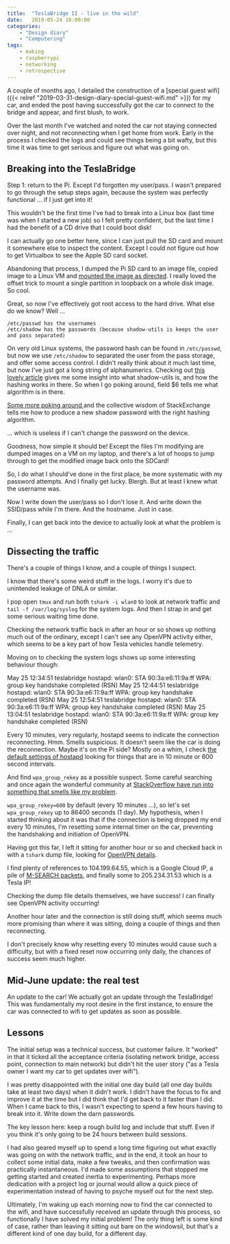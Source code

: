 ```yaml
---
title:  "TeslaBridge II - live in the wild"
date:   2019-05-24 18:00:00
categories:
    - "Design diary"
    - "Computering"
tags: 
    - making
    - raspberrypi
    - networking
    - retrospective
---
```


A couple of months ago, I detailed the construction of a [special guest wifi]({{< relref "2019-03-31-design-diary-special-guest-wifi.md" >}}) for my car, and ended the post having successfully got the car to connect to the bridge and appear, and first blush, to work.

Over the last month I've watched and noted the car not staying connected over night, and not reconnecting when I get home from work. Early in the process I checked the logs and could see things being a bit wafty, but this time it was time to get serious and figure out what was going on.

## Breaking into the TeslaBridge

Step 1: return to the Pi. Except I'd forgotten my user/pass. I wasn't prepared to go through the setup steps again, because the system was perfectly functional ... if I just get into it!

This wouldn't be the first time I've had to break into a Linux box (last time was when I started a new job) so I felt pretty confident, but the last time I had the benefit of a CD drive that I could boot disk!

I can actually go one better here, since I can just pull the SD card and mount it somewhere else to inspect the content. Except I could not figure out how to get Virtualbox to see the Apple SD card socket.

Abandoning that process, I dumped the Pi SD card to an image file, copied image to a Linux VM and [mounted the image as directed](https://major.io/2010/12/14/mounting-a-raw-partition-file-made-with-dd-or-dd_rescue-in-linux/). I really loved the offset trick to mount a single partition in loopback on a whole disk image. So cool.

Great, so now I've effectively got root access to the hard drive. What else do we know? Well ...

    /etc/passwd has the usernames
    /etc/shadow has the passwords (because shadow-utils is keeps the user and pass separated)

On very old Linux systems, the password hash can be found in `/etc/passwd`, but now we use `/etc/shadow` to separated the user from the pass storage, and offer some access control. I didn't really think about it much last time, but now I've just got a long string of alphanumerics. Checking out [this lovely article](https://www.slashroot.in/how-are-passwords-stored-linux-understanding-hashing-shadow-utils) gives me some insight into what shadow-utils is, and how the hashing works in there. So when I go poking around, field $6 tells me what algorithm is in there.

[Some more poking around ](https://unix.stackexchange.com/questions/81240/manually-generate-password-for-etc-shadow#81248) and the collective wisdom of StackExchange tells me how to produce a new shadow password with the right hashing algorithm.

... which is useless if I can't change the password on the device.

Goodness, how simple it should be! Except the files I'm modifying are dumped images on a VM on my laptop, and there's a lot of hoops to jump through to get the modified image back onto the SDCard!

So, I do what I should've done in the first place, be more systematic with my password attempts. And I finally get lucky. Blergh. But at least I knew what the username was.

Now I write down the user/pass so I don't lose it. And write down the SSID/pass while I'm there. And the hostname. Just in case.

Finally, I can get back into the device to actually look at what the problem is ...

## Dissecting the traffic

There's a couple of things I know, and a couple of things I suspect.

I know that there's some weird stuff in the logs. I worry it's due to unintended leakage of DNLA or similar.

I pop open `tmux` and run both `tshark -i wlan0` to look at network traffic and `tail -f /var/log/syslog` for the system logs. And then I strap in and get some serious waiting time done.

Checking the network traffic back in after an hour or so shows up nothing much out of the ordinary, except I can't see any OpenVPN activity either, which seems to be a key part of how Tesla vehicles handle telemetry.

Moving on to checking the system logs shows up some interesting behaviour though:

May 25 12:34:51 teslabridge hostapd: wlan0: STA 90:3a:e6:11:9a:ff WPA: group key handshake completed (RSN)
May 25 12:44:51 teslabridge hostapd: wlan0: STA 90:3a:e6:11:9a:ff WPA: group key handshake completed (RSN)
May 25 12:54:51 teslabridge hostapd: wlan0: STA 90:3a:e6:11:9a:ff WPA: group key handshake completed (RSN)
May 25 13:04:51 teslabridge hostapd: wlan0: STA 90:3a:e6:11:9a:ff WPA: group key handshake completed (RSN)

Every 10 minutes, very regularly, hostapd seems to indicate the connection reconnecting. Hmm. Smells suspicious. It doesn't seem like the car is doing the reconnection. Maybe it's on the Pi side? Mostly on a whim, I check [the default settings of hostapd](https://w1.fi/cgit/hostap/plain/hostapd/hostapd.conf) looking for things that are in 10 minute or 600 second intervals.

And find `wpa_group_rekey` as a possible suspect. Some careful searching and once again the wonderful community at [StackOverflow have run into something that smells like my problem](https://stackoverflow.com/questions/46264537/hostapd-client-re-authenticates-regularly-without-appearing-to-have-been-deauth).

`wpa_group_rekey=600` by default (every 10 minutes ...), so let's set `wpa_group_rekey` up to 86400 seconds (1 day). My hypothesis, when I started thinking about it was that if the connection is being dropped my end every 10 minutes, I'm resetting some internal timer on the car, preventing the handshaking and initiation of OpenVPN.

Having got this far, I left it sitting for another hour or so and checked back in with a `tshark` dump file, looking for [OpenVPN details](https://wiki.wireshark.org/OpenVPN).

I find plenty of references to 104.199.64.55, which is a Google Cloud IP, a pile of [M-SEARCH packets](https://serverfault.com/questions/64884/network-flooded-with-m-search-packets-what-does-it-mean), and finally some to 205.234.31.53 which is a Tesla IP!

Checking the dump file details themselves, we have success! I can finally see OpenVPN activity occurring!

Another hour later and the connection is still doing stuff, which seems much more promising than where it was sitting, doing a couple of things and then reconnecting.

I don't precisely know why resetting every 10 minutes would cause such a difficulty, but with a fixed reset now occurring only daily, the chances of success seem much higher.

## Mid-June update: the real test

An update to the car! We actually got an update through the TeslaBridge! This was fundamentally my root desire in the first instance, to ensure the car was connected to wifi to get updates as soon as possible.

## Lessons

The initial setup was a technical success, but customer failure. It "worked" in that it ticked all the acceptance criteria (isolating network bridge, access point, connection to main network) but didn't hit the user story ("as a Tesla owner I want my car to get updates over wifi").

I was pretty disappointed with the initial one day build (all one day builds take at least two days) when it didn't work. I didn't have the focus to fix and improve it at the time but I did think that I'd get back to it faster than I did. When I came back to this, I wasn't expecting to spend a few hours having to break into it. Write down the darn passwords.

The key lesson here: keep a rough build log and include that stuff. Even if you think it's only going to be 24 hours between build sessions.

I had also geared myself up to spend a long time figuring out what exactly was going on with the network traffic, and in the end, it took an hour to collect some initial data, make a few tweaks, and then confirmation was practically instantaneous. I'd made some assumptions that stopped me getting started and created inertia to experimenting. Perhaps more dedication with a project log or journal would allow a quick piece of experimentation instead of having to psyche myself out for the next step.

Ultimately, I'm waking up each morning now to find the car connected to the wifi, and have successfully received an update through this process, so functionally I have solved my initial problem! The only thing left is some kind of case, rather than leaving it sitting out bare on the windowsil, but that's a different kind of one day build, for a different day.
